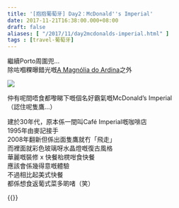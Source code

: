 ```yaml
---
title: '[抱抱葡萄牙] Day2：McDonald''s Imperial'
date: 2017-11-21T16:38:00.000+08:00
draft: false
aliases: [ "/2017/11/day2mcdonalds-imperial.html" ]
tags : [travel-葡萄牙]
---
```


繼續Porto周圍兜...  
除咗嗰粿曝錯光嘅[A Magnólia do Ardina](https://hidie.net/portugal2d/)之外  

![](/images/portugal2e.jpg)

仲有呢間唔食都嚟睇下嘅個名好霸氣嘅McDonald’s Imperial  
（認住呢隻鷹...）  
  
建於30年代，原本係一間叫Café Imperial嘅咖啡店  
1995年由麥記接手  
2008年翻新但係出面隻鷹就冇「飛走」  
而裡面就彩色玻璃呀水晶燈嘅復古風格  
華麗嘅裝修 x 快餐枱櫈咁食快餐  
應該會係幾得意嘅體驗  
不過相比起美式快餐  
都係想食返葡式菜多啲啫（笑）  
  
  

{{<portugal>}}  
